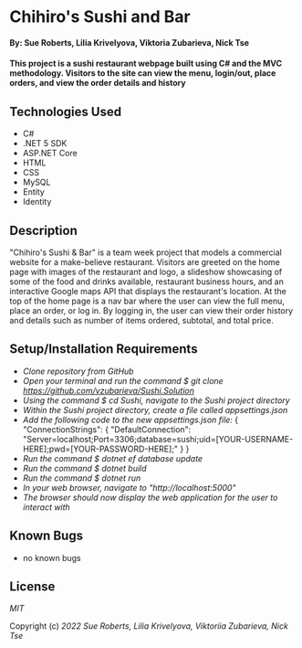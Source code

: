 # Chihiro's Sushi and Bar

#### By: Sue Roberts, Lilia Krivelyova, Viktoria Zubarieva, Nick Tse

#### This project is a sushi restaurant webpage built using C# and the MVC methodology. Visitors to the site can view the menu, login/out, place orders, and view the order details and history

## Technologies Used

- C#
- .NET 5 SDK
- ASP.NET Core
- HTML
- CSS
- MySQL
- Entity
- Identity

## Description

"Chihiro's Sushi & Bar" is a team week project that models a commercial website for a make-believe restaurant. Visitors are greeted on the home page with images of the restaurant and logo, a slideshow showcasing of some of the food and drinks available, restaurant business hours, and an interactive Google maps API that displays the restaurant's location. At the top of the home page is a nav bar where the user can view the full menu, place an order, or log in. By logging in, the user can view their order history and details such as number of items ordered, subtotal, and total price.

## Setup/Installation Requirements

- _Clone repository from GitHub_
- _Open your terminal and run the command $ git clone https://github.com/vzubarieva/Sushi.Solution_
- _Using the command $ cd Sushi, navigate to the Sushi project directory_
- _Within the Sushi project directory, create a file called appsettings.json_
- _Add the following code to the new appsettings.json file:_
  {
  "ConnectionStrings": {
  "DefaultConnection": "Server=localhost;Port=3306;database=sushi;uid=[YOUR-USERNAME-HERE];pwd=[YOUR-PASSWORD-HERE];"
  }
  }
- _Run the command $ dotnet ef database update_
- _Run the command $ dotnet build_
- _Run the command $ dotnet run_
- _In your web browser, navigate to "http://localhost:5000"_
- _The browser should now display the web application for the user to interact with_

## Known Bugs

- no known bugs

## License

_MIT_

Copyright (c) _2022_ _Sue Roberts, Lilia Krivelyova, Viktoriia Zubarieva, Nick Tse_
